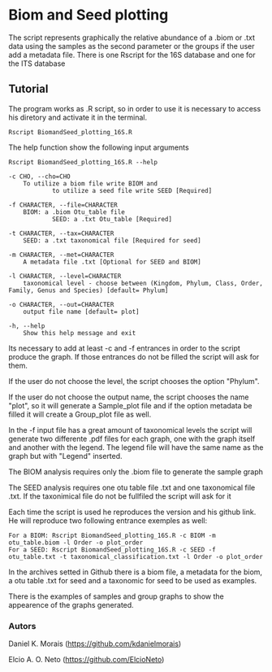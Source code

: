 # Biom and Seed plotting
The script represents graphically the relative abundance of a .biom or .txt data using the samples as the second parameter or the groups if the user add a metadata file.
There is one Rscript for the 16S database and one for the ITS database

## Tutorial

The program works as .R script, so in order to use it is necessary to access his diretory and activate it in the terminal.

    Rscript BiomandSeed_plotting_16S.R 

The help function show the  following input arguments

    Rscript BiomandSeed_plotting_16S.R --help

 	-c CHO, --cho=CHO
		To utilize a biom file write BIOM and 
                to utilize a seed file write SEED [Required]

	-f CHARACTER, --file=CHARACTER
		BIOM: a .biom Otu_table file
                SEED: a .txt Otu_table [Required]

	-t CHARACTER, --tax=CHARACTER
		SEED: a .txt taxonomical file [Required for seed]

	-m CHARACTER, --met=CHARACTER
		A metadata file .txt [Optional for SEED and BIOM]

	-l CHARACTER, --level=CHARACTER
		taxonomical level - choose between (Kingdom, Phylum, Class, Order, Family, Genus and Species) [default= Phylum]

	-o CHARACTER, --out=CHARACTER
		output file name [default= plot]

	-h, --help
		Show this help message and exit


Its necessary to add at least -c and -f entrances in order to the script produce the graph. If those entrances do not be filled the script will ask for them.

If the user do not choose the level, the script chooses the option "Phylum".

If the user do not choose the output name, the script chooses the name "plot", so it will generate a Sample_plot file and if the option metadata be filled it will create a Group_plot file as well.

In the -f input file has a great amount of taxonomical levels the script will generate two differente .pdf files for each graph, one with the graph itself and another with the legend. The legend file will have the same name as the graph but with "Legend" inserted. 

The BIOM analysis requires only the .biom file to generate the sample graph

The SEED analysis requires one otu table file .txt and one taxonomical file .txt. If the taxonimical file do not be fullfiled the script will ask for it

Each time the script is used he reproduces the version and his github link. He will reproduce two following entrance exemples as well:

    For a BIOM: Rscript BiomandSeed_plotting_16S.R -c BIOM -m otu_table.biom -l Order -o plot_order
    For a SEED: Rscript BiomandSeed_plotting_16S.R -c SEED -f otu_table.txt -t taxonomical_classification.txt -l Order -o plot_order 

In the archives setted in Github there is a biom file, a metadata for the biom, a otu table .txt for seed and a taxonomic for seed to be used as examples.

There is the examples of samples and group graphs to show the appearence of the graphs generated.

### Autors
Daniel K. Morais (https://github.com/kdanielmorais)

Elcio A. O. Neto (https://github.com/ElcioNeto)
